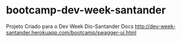 # bootcamp-dev-week-santander
Projeto Criado para o Dev Week Dio-Santander
Docs http://dev-week-santander.herokuapp.com/bootcamp/swagger-ui.html
